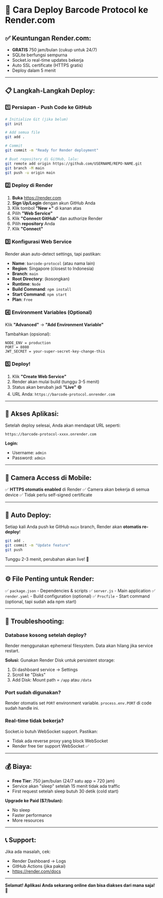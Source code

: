 # 🚀 Cara Deploy Barcode Protocol ke Render.com

## ✅ Keuntungan Render.com:
- **GRATIS** 750 jam/bulan (cukup untuk 24/7)
- SQLite berfungsi sempurna
- Socket.io real-time updates bekerja
- Auto SSL certificate (HTTPS gratis)
- Deploy dalam 5 menit

---

## 📋 Langkah-Langkah Deploy:

### 1️⃣ **Persiapan - Push Code ke GitHub**

```bash
# Initialize Git (jika belum)
git init

# Add semua file
git add .

# Commit
git commit -m "Ready for Render deployment"

# Buat repository di GitHub, lalu:
git remote add origin https://github.com/USERNAME/REPO-NAME.git
git branch -M main
git push -u origin main
```

### 2️⃣ **Deploy di Render**

1. **Buka** https://render.com
2. **Sign Up/Login** dengan akun GitHub Anda
3. Klik tombol **"New +"** di kanan atas
4. Pilih **"Web Service"**
5. Klik **"Connect GitHub"** dan authorize Render
6. Pilih **repository** Anda
7. Klik **"Connect"**

### 3️⃣ **Konfigurasi Web Service**

Render akan auto-detect settings, tapi pastikan:

- **Name**: `barcode-protocol` (atau nama lain)
- **Region**: Singapore (closest to Indonesia)
- **Branch**: `main`
- **Root Directory**: (kosongkan)
- **Runtime**: `Node`
- **Build Command**: `npm install`
- **Start Command**: `npm start`
- **Plan**: `Free`

### 4️⃣ **Environment Variables (Optional)**

Klik **"Advanced"** → **"Add Environment Variable"**

Tambahkan (opsional):
```
NODE_ENV = production
PORT = 8080
JWT_SECRET = your-super-secret-key-change-this
```

### 5️⃣ **Deploy!**

1. Klik **"Create Web Service"**
2. Render akan mulai build (tunggu 3-5 menit)
3. Status akan berubah jadi **"Live"** 🟢
4. URL Anda: `https://barcode-protocol.onrender.com`

---

## 🎯 Akses Aplikasi:

Setelah deploy selesai, Anda akan mendapat URL seperti:
```
https://barcode-protocol-xxxx.onrender.com
```

**Login:**
- Username: `admin`
- Password: `admin`

---

## 📱 Camera Access di Mobile:

✅ **HTTPS otomatis enabled** di Render
✅ Camera akan bekerja di semua device
✅ Tidak perlu self-signed certificate

---

## 🔄 Auto Deploy:

Setiap kali Anda push ke GitHub `main` branch, Render akan **otomatis re-deploy**!

```bash
git add .
git commit -m "Update feature"
git push
```

Tunggu 2-3 menit, perubahan akan live! 🚀

---

## ⚙️ File Penting untuk Render:

✅ `package.json` - Dependencies & scripts
✅ `server.js` - Main application
✅ `render.yaml` - Build configuration (optional)
✅ `Procfile` - Start command (optional, tapi sudah ada npm start)

---

## 🐛 Troubleshooting:

### Database kosong setelah deploy?
Render menggunakan ephemeral filesystem. Data akan hilang jika service restart.

**Solusi:** Gunakan Render Disk untuk persistent storage:
1. Di dashboard service → Settings
2. Scroll ke "Disks"
3. Add Disk: Mount path = `/app` atau `/data`

### Port sudah digunakan?
Render otomatis set `PORT` environment variable. 
`process.env.PORT` di code sudah handle ini.

### Real-time tidak bekerja?
Socket.io butuh WebSocket support. Pastikan:
- Tidak ada reverse proxy yang block WebSocket
- Render free tier support WebSocket ✅

---

## 💰 Biaya:

- **Free Tier**: 750 jam/bulan (24/7 satu app = 720 jam)
- Service akan "sleep" setelah 15 menit tidak ada traffic
- First request setelah sleep butuh 30 detik (cold start)

**Upgrade ke Paid ($7/bulan):**
- No sleep
- Faster performance
- More resources

---

## 📞 Support:

Jika ada masalah, cek:
- Render Dashboard → Logs
- GitHub Actions (jika pakai)
- https://render.com/docs

---

**Selamat! Aplikasi Anda sekarang online dan bisa diakses dari mana saja! 🎉**
